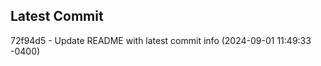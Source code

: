 
## Latest Commit
72f94d5 - Update README with latest commit info (2024-09-01 11:49:33 -0400) <Yunxi-Zhou>
